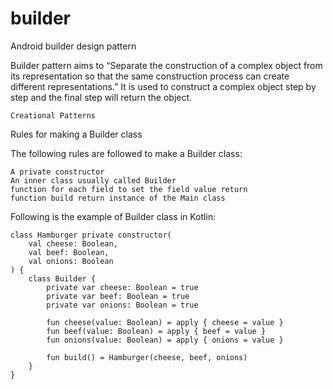 # builder
Android builder design pattern


Builder pattern aims to “Separate the construction of a complex object from its representation so that the same construction process can create different representations.” It is used to construct a complex object step by step and the final step will return the object.

    Creational Patterns

Rules for making a Builder class

The following rules are followed to make a Builder class:

    A private constructor
    An inner class usually called Builder
    function for each field to set the field value return
    function build return instance of the Main class

Following is the example of Builder class in Kotlin:
```
class Hamburger private constructor(
    val cheese: Boolean,
    val beef: Boolean,
    val onions: Boolean
) {
    class Builder {
        private var cheese: Boolean = true
        private var beef: Boolean = true
        private var onions: Boolean = true

        fun cheese(value: Boolean) = apply { cheese = value }
        fun beef(value: Boolean) = apply { beef = value }
        fun onions(value: Boolean) = apply { onions = value }

        fun build() = Hamburger(cheese, beef, onions)
    }
}
```

